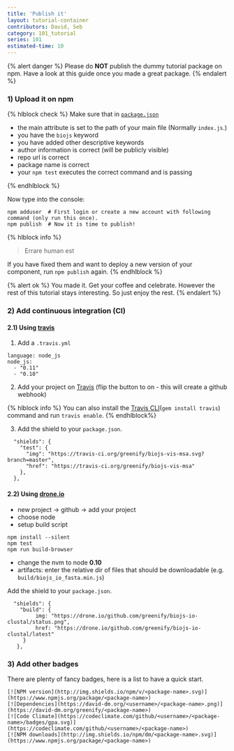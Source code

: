 ```yaml
---
title: 'Publish it'
layout: tutorial-container
contributors: David, Seb
category: 101_tutorial
series: 101
estimated-time: 10 
---
```


{% alert danger %}
Please do __NOT__ publish the dummy tutorial package on npm.
Have a look at this guide once you made a great package.
{% endalert %}

### 1) Upload it on npm

{% hlblock check %}
Make sure that in [`package.json`](https://www.npmjs.org/doc/files/package.json.html)

* the main attribute is set to the path of your main file (Normally `index.js`.)
* you have the `biojs` keyword
* you have added other descriptive keywords
* author information is correct (will be publicly visible)
* repo url is correct
* package name is correct
* your `npm test` executes the correct command and is passing

{% endhlblock %}

Now type into the console:

~~~
npm adduser  # First login or create a new account with following command (only run this once).
npm publish  # Now it is time to publish!
~~~

{% hlblock info %}
> Errare human est

If you have fixed them and want to deploy a new version of your component, run `npm publish` again.
{% endhlblock %}

{% alert ok %}
You made it. Get your coffee and celebrate. However the rest of this tutorial stays interesting.
So just enjoy the rest.
{% endalert %}

### 2) Add continuous integration (CI)

#### 2.1) Using [travis][Travis]


1. Add a `.travis.yml`

~~~
language: node_js
node_js:
  - "0.11"
  - "0.10"
~~~~

2. Add your project on [Travis](https://travis-ci.org/profile/greenify) (flip the button to on - this will create a github webhook)

[travis]: http://travis-ci.org
[travis-start]: http://docs.travis-ci.com/user/getting-started/

{% hlblock info %}
You can also install the [Travis CLI](https://github.com/travis-ci/travis.rb)(`gem install travis`) command and run `travis enable`.
{% endhlblock%}

3. Add the shield to your `package.json`.

~~~
  "shields": {
    "test": {
      "img": "https://travis-ci.org/greenify/biojs-vis-msa.svg?branch=master",
      "href": "https://travis-ci.org/greenify/biojs-vis-msa"
    },
  },
~~~


#### 2.2) Using [drone.io](https://drone.io/)

* new project -> github -> add your project
* choose node
* setup build script

~~~
npm install --silent
npm test
npm run build-browser
~~~

* change the nvm to node __0.10__
* artifacts: enter the relative dir of files that should be downloadable (e.g. `build/biojs_io_fasta.min.js`)

Add the shield to your `package.json`.

```
  "shields": {
  	"build": {
         img: "https://drone.io/github.com/greenify/biojs-io-clustal/status.png",
         href: "https://drone.io/github.com/greenify/biojs-io-clustal/latest"
	 }
   },
```

### 3) Add other badges

There are plenty of fancy badges, here is a list to have a quick start.

~~~
[![NPM version](http://img.shields.io/npm/v/<package-name>.svg)](https://www.npmjs.org/package/<package-name>)
[![Dependencies](https://david-dm.org/<username>/<package-name>.png)](https://david-dm.org/greenify/<package-name>)
[![Code Climate](https://codeclimate.com/github/<username>/<package-name>/badges/gpa.svg)](https://codeclimate.com/github/<username>/<package-name>)
[![NPM downloads](http://img.shields.io/npm/dm/<package-name>.svg)](https://www.npmjs.org/package/<package-name>)
~~~
